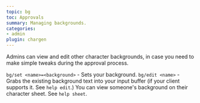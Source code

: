 ```yaml
---
topic: bg
toc: Approvals
summary: Managing backgrounds.
categories:
- admin
plugin: chargen
---
```

Admins can view and edit other character backgrounds, in case you need to make simple tweaks during the approval process.

`bg/set <name>=<background>` - Sets your background.
`bg/edit <name>` - Grabs the existing background text into your input 
       buffer (if your client supports it.  See `help edit`.)
 You can view someone's background on their character sheet.  See `help sheet`.
